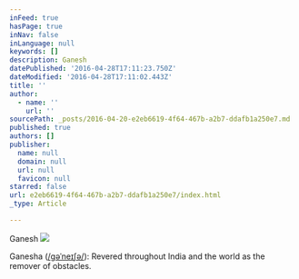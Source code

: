 ```yaml
---
inFeed: true
hasPage: true
inNav: false
inLanguage: null
keywords: []
description: Ganesh
datePublished: '2016-04-28T17:11:23.750Z'
dateModified: '2016-04-28T17:11:02.443Z'
title: ''
author:
  - name: ''
    url: ''
sourcePath: _posts/2016-04-20-e2eb6619-4f64-467b-a2b7-ddafb1a250e7.md
published: true
authors: []
publisher:
  name: null
  domain: null
  url: null
  favicon: null
starred: false
url: e2eb6619-4f64-467b-a2b7-ddafb1a250e7/index.html
_type: Article

---
```

Ganesh
![](https://s3-us-west-2.amazonaws.com/the-grid-img/p/a33cecaf0983c096580ba6a0a95ac659096cd22f.jpg)

Ganesha ([/ɡəˈneɪʃə/][0]): Revered throughout India and the world as the remover of obstacles.



[0]: https://en.wikipedia.org/wiki/Help:IPA_for_English